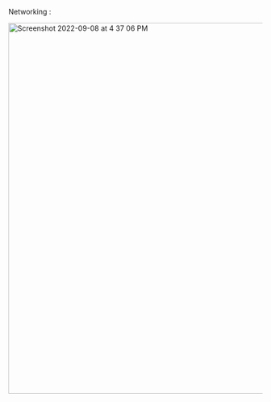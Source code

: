 Networking : 

<img width="735" alt="Screenshot 2022-09-08 at 4 37 06 PM" src="https://user-images.githubusercontent.com/99721005/189107108-3d749fdd-09ba-4e5f-872d-78a51a3f3755.png">
